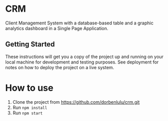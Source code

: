 # CRM

Client Management System with a database-based table and a graphic analytics dashboard in a Single Page Application.

## Getting Started

These instructions will get you a copy of the project up and running on your local machine for development and testing purposes. See deployment for notes on how to deploy the project on a live system.

# How to use

1. Clone the project from https://github.com/dorbenlulu/crm.git
2. Run `npm install`
3. Run `npm start`
